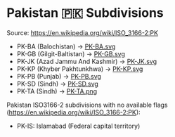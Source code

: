 # Pakistan 🇵🇰 Subdivisions

Source: https://en.wikipedia.org/wiki/ISO_3166-2:PK

* PK-BA (Balochistan) -> [PK-BA.svg](https://github.com/amckenna41/iso3166-flag-icons/blob/main/iso3166-2-icons/PK/PK-BA.svg)
* PK-GB (Gilgit-Baltistan) -> [PK-GB.svg](https://github.com/amckenna41/iso3166-flag-icons/blob/main/iso3166-2-icons/PK/PK-GB.svg)
* PK-JK (Azad Jammu And Kashmir) -> [PK-JK.svg](https://github.com/amckenna41/iso3166-flag-icons/blob/main/iso3166-2-icons/PK/PK-JK.svg)
* PK-KP (Khyber Pakhtunkhwa) -> [PK-KP.svg](https://github.com/amckenna41/iso3166-flag-icons/blob/main/iso3166-2-icons/PK/PK-KP.svg)
* PK-PB (Punjab) -> [PK-PB.svg](https://github.com/amckenna41/iso3166-flag-icons/blob/main/iso3166-2-icons/PK/PK-PB.svg)
* PK-SD (Sindh) -> [PK-SD.svg](https://github.com/amckenna41/iso3166-flag-icons/blob/main/iso3166-2-icons/PK/PK-SD.svg)
* PK-TA (Sindh) -> [PK-TA.png](https://github.com/amckenna41/iso3166-flag-icons/blob/main/iso3166-2-icons/PK/PK-TA.png)

Pakistan ISO3166-2 subdivisions with no available flags (https://en.wikipedia.org/wiki/ISO_3166-2:PK):

* PK-IS: Islamabad (Federal capital territory)